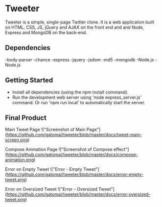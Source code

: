 # Tweeter


Tweeter is a simple, single-page Twitter clone. 
It is a web application built on HTML, CSS, JS, jQuery and AJAX on the front end and and Node, Express and MongoDB on the back-end.


## Dependencies

-body-parser
-chance
-express
-jquery
-jsdom
-md5
-mongodb
-Node.js
-Node.js

## Getting Started

- Install all dependencies (using the npm install command).
- Run the development web server using 'node express_server.js' command. Or run 'npm run local' to automatically start the server.

## Final Product

Main Tweet Page
!["Screenshot of Main Page"]
(https://github.com/gatomai/tweeter/blob/master/docs/tweet-main-screen.png)

Compose Animation Page
!["Screenshot of Compose effect"]
(https://github.com/gatomai/tweeter/blob/master/docs/compose-animation.png)

Error on Empty Tweet
!["Error - Empty Tweet"]
(https://github.com/gatomai/tweeter/blob/master/docs/error-empty-tweet.png)

Error on Oversized Tweet
!["Error - Oversized Tweet"]
(https://github.com/gatomai/tweeter/blob/master/docs/error-oversized-tweet.png)
